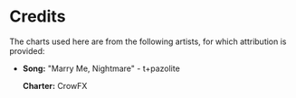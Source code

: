 # Credits

The charts used here are from the following artists, for which attribution is provided:

- **Song:** "Marry Me, Nightmare" - t+pazolite
  
  **Charter:** CrowFX